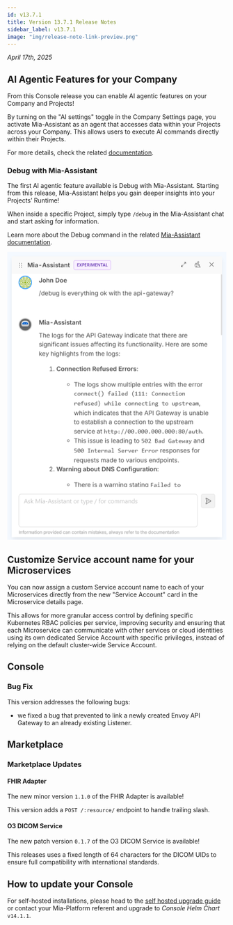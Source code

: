 ```yaml
---
id: v13.7.1
title: Version 13.7.1 Release Notes
sidebar_label: v13.7.1
image: "img/release-note-link-preview.png"
---
```


_April 17th, 2025_

## AI Agentic Features for your Company

From this Console release you can enable AI agentic features on your Company and Projects!
 
By turning on the "AI settings" toggle in the Company Settings page, you activate Mia-Assistant as an agent that accesses data within your Projects across your Company. This allows users to execute AI commands directly within their Projects.

For more details, check the related [documentation](/docs/v13.x.x/console/company-configuration/company-settings).

### Debug with Mia-Assistant

The first AI agentic feature available is Debug with Mia-Assistant.
Starting from this release, Mia-Assistant helps you gain deeper insights into your Projects’ Runtime!

When inside a specific Project, simply type `/debug` in the Mia-Assistant chat and start asking for information.

Learn more about the Debug command in the related [Mia-Assistant documentation](/docs/v13.x.x/console/assistant/overview).

![debug mia assistant](img/debug-mia-assistant.png)

## Customize Service account name for your Microservices

You can now assign a custom Service account name to each of your Microservices directly from the new "Service Account" card in the Microservice details page.

This allows for more granular access control by defining specific Kubernetes RBAC policies per service, improving security and ensuring that each Microservice can communicate with other services or cloud identities using its own dedicated Service Account with specific privileges, instead of relying on the default cluster-wide Service Account.

## Console

### Bug Fix

This version addresses the following bugs:

* we fixed a bug that prevented to link a newly created Envoy API Gateway to an already existing Listener.

## Marketplace

### Marketplace Updates

#### FHIR Adapter

The new minor version `1.1.0` of the FHIR Adapter is available!

This version adds a `POST /:resource/` endpoint to handle trailing slash.

#### O3 DICOM Service

The new patch version `0.1.7` of the O3 DICOM Service is available!

This releases uses a fixed length of 64 characters for the DICOM UIDs to ensure full compatibility with international standards.

## How to update your Console

For self-hosted installations, please head to the [self hosted upgrade guide](/docs/13.x.x/infrastructure/self-hosted/installation-chart/how-to-upgrade) or contact your Mia-Platform referent and upgrade to _Console Helm Chart_ `v14.1.1`.

